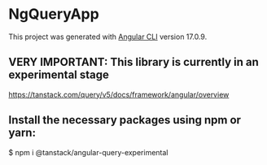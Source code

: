 # NgQueryApp

This project was generated with [Angular CLI](https://github.com/angular/angular-cli) version 17.0.9.

## VERY IMPORTANT: This library is currently in an experimental stage
https://tanstack.com/query/v5/docs/framework/angular/overview

## Install the necessary packages using npm or yarn:
$ npm i @tanstack/angular-query-experimental

